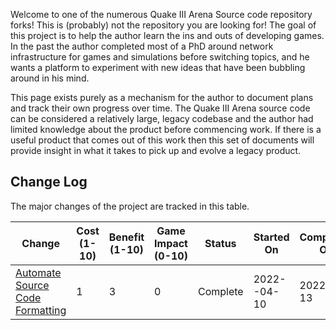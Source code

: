 Welcome to one of the numerous Quake III Arena Source code repository forks! This is (probably) not the repository you are looking for! The goal of this project is to help the author learn the ins and outs of developing games. In the past the author completed most of a PhD around network infrastructure for games and simulations before switching topics, and he wants a platform to experiment with new ideas that have been bubbling around in his mind.

This page exists purely as a mechanism for the author to document plans and track their own progress over time. The Quake III Arena source code can be considered a relatively large, legacy codebase and the author had limited knowledge about the product before commencing work. If there is a useful product that comes out of this work then this set of documents will provide insight in what it takes to pick up and evolve a legacy product.

## Change Log

The major changes of the project are tracked in this table.

| Change                                                                | Cost (1-10) | Benefit (1-10) | Game Impact (0-10) | Status   | Started On  | Completed On |
|-----------------------------------------------------------------------|-------------|----------------|--------------------|----------|-------------|--------------|
| [Automate Source Code Formatting](automate_source_code_formatting.md) | 1           | 3              | 0                  | Complete | 2022--04-10 | 2022-04-13   |
